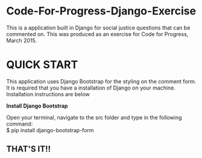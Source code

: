 # Code-For-Progress-Django-Exercise

This is a application built in Django for social justice questions that can be commented on. This was produced as an exercise for Code for Progress, March 2015. 
<br>

<h1><strong>QUICK START</strong></h1>
This application uses Django Bootstrap for the styling on the comment form. It is required that you have a installation
of Django on your machine. Installation instructions are below

<strong>Install Django Bootstrap</strong>

Open your terminal, navigate to the src folder and type in the following command: <br>
$ pip install django-bootstrap-form

<h2><strong>THAT'S IT!!</strong><h2>
